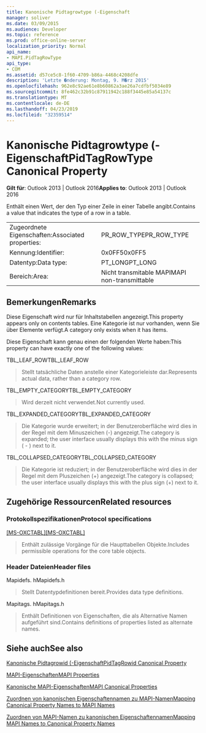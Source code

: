 ```yaml
---
title: Kanonische Pidtagrowtype (-Eigenschaft
manager: soliver
ms.date: 03/09/2015
ms.audience: Developer
ms.topic: reference
ms.prod: office-online-server
localization_priority: Normal
api_name:
- MAPI.PidTagRowType
api_type:
- COM
ms.assetid: d57ce5c8-1f60-4709-b86a-4468c4208dfe
description: 'Letzte �nderung: Montag, 9. M�rz 2015'
ms.openlocfilehash: 962e8c92ae61e8b60862a3ae26a7cdfbf5034e89
ms.sourcegitcommit: 8fe462c32b91c87911942c188f3445e85a54137c
ms.translationtype: MT
ms.contentlocale: de-DE
ms.lasthandoff: 04/23/2019
ms.locfileid: "32359514"
---
```

# <a name="pidtagrowtype-canonical-property"></a><span data-ttu-id="76feb-103">Kanonische Pidtagrowtype (-Eigenschaft</span><span class="sxs-lookup"><span data-stu-id="76feb-103">PidTagRowType Canonical Property</span></span>

  
  
<span data-ttu-id="76feb-104">**Gilt für**: Outlook 2013 | Outlook 2016</span><span class="sxs-lookup"><span data-stu-id="76feb-104">**Applies to**: Outlook 2013 | Outlook 2016</span></span> 
  
<span data-ttu-id="76feb-105">Enthält einen Wert, der den Typ einer Zeile in einer Tabelle angibt.</span><span class="sxs-lookup"><span data-stu-id="76feb-105">Contains a value that indicates the type of a row in a table.</span></span>
  
|||
|:-----|:-----|
|<span data-ttu-id="76feb-106">Zugeordnete Eigenschaften:</span><span class="sxs-lookup"><span data-stu-id="76feb-106">Associated properties:</span></span>  <br/> |<span data-ttu-id="76feb-107">PR_ROW_TYPE</span><span class="sxs-lookup"><span data-stu-id="76feb-107">PR_ROW_TYPE</span></span>  <br/> |
|<span data-ttu-id="76feb-108">Kennung:</span><span class="sxs-lookup"><span data-stu-id="76feb-108">Identifier:</span></span>  <br/> |<span data-ttu-id="76feb-109">0x0FF5</span><span class="sxs-lookup"><span data-stu-id="76feb-109">0x0FF5</span></span>  <br/> |
|<span data-ttu-id="76feb-110">Datentyp:</span><span class="sxs-lookup"><span data-stu-id="76feb-110">Data type:</span></span>  <br/> |<span data-ttu-id="76feb-111">PT_LONG</span><span class="sxs-lookup"><span data-stu-id="76feb-111">PT_LONG</span></span>  <br/> |
|<span data-ttu-id="76feb-112">Bereich:</span><span class="sxs-lookup"><span data-stu-id="76feb-112">Area:</span></span>  <br/> |<span data-ttu-id="76feb-113">Nicht transmitable MAPI</span><span class="sxs-lookup"><span data-stu-id="76feb-113">MAPI non-transmittable</span></span>  <br/> |
   
## <a name="remarks"></a><span data-ttu-id="76feb-114">Bemerkungen</span><span class="sxs-lookup"><span data-stu-id="76feb-114">Remarks</span></span>

<span data-ttu-id="76feb-115">Diese Eigenschaft wird nur für Inhaltstabellen angezeigt.</span><span class="sxs-lookup"><span data-stu-id="76feb-115">This property appears only on contents tables.</span></span> <span data-ttu-id="76feb-116">Eine Kategorie ist nur vorhanden, wenn Sie über Elemente verfügt.</span><span class="sxs-lookup"><span data-stu-id="76feb-116">A category only exists when it has items.</span></span>
  
<span data-ttu-id="76feb-117">Diese Eigenschaft kann genau einen der folgenden Werte haben:</span><span class="sxs-lookup"><span data-stu-id="76feb-117">This property can have exactly one of the following values:</span></span>
  
<span data-ttu-id="76feb-118">TBL_LEAF_ROW</span><span class="sxs-lookup"><span data-stu-id="76feb-118">TBL_LEAF_ROW</span></span> 
  
> <span data-ttu-id="76feb-119">Stellt tatsächliche Daten anstelle einer Kategorieleiste dar.</span><span class="sxs-lookup"><span data-stu-id="76feb-119">Represents actual data, rather than a category row.</span></span>
    
<span data-ttu-id="76feb-120">TBL_EMPTY_CATEGORY</span><span class="sxs-lookup"><span data-stu-id="76feb-120">TBL_EMPTY_CATEGORY</span></span> 
  
> <span data-ttu-id="76feb-121">Wird derzeit nicht verwendet.</span><span class="sxs-lookup"><span data-stu-id="76feb-121">Not currently used.</span></span>
    
<span data-ttu-id="76feb-122">TBL_EXPANDED_CATEGORY</span><span class="sxs-lookup"><span data-stu-id="76feb-122">TBL_EXPANDED_CATEGORY</span></span> 
  
> <span data-ttu-id="76feb-123">Die Kategorie wurde erweitert; in der Benutzeroberfläche wird dies in der Regel mit dem Minuszeichen (-) angezeigt.</span><span class="sxs-lookup"><span data-stu-id="76feb-123">The category is expanded; the user interface usually displays this with the minus sign ( - ) next to it.</span></span>
    
<span data-ttu-id="76feb-124">TBL_COLLAPSED_CATEGORY</span><span class="sxs-lookup"><span data-stu-id="76feb-124">TBL_COLLAPSED_CATEGORY</span></span> 
  
> <span data-ttu-id="76feb-125">Die Kategorie ist reduziert; in der Benutzeroberfläche wird dies in der Regel mit dem Pluszeichen (+) angezeigt.</span><span class="sxs-lookup"><span data-stu-id="76feb-125">The category is collapsed; the user interface usually displays this with the plus sign (+) next to it.</span></span>
    
## <a name="related-resources"></a><span data-ttu-id="76feb-126">Zugehörige Ressourcen</span><span class="sxs-lookup"><span data-stu-id="76feb-126">Related resources</span></span>

### <a name="protocol-specifications"></a><span data-ttu-id="76feb-127">Protokollspezifikationen</span><span class="sxs-lookup"><span data-stu-id="76feb-127">Protocol specifications</span></span>

<span data-ttu-id="76feb-128">[[MS-OXCTABL]](https://msdn.microsoft.com/library/d33612dc-36a8-4623-8a26-c156cf8aae4b%28Office.15%29.aspx)</span><span class="sxs-lookup"><span data-stu-id="76feb-128">[[MS-OXCTABL]](https://msdn.microsoft.com/library/d33612dc-36a8-4623-8a26-c156cf8aae4b%28Office.15%29.aspx)</span></span>
  
> <span data-ttu-id="76feb-129">Enthält zulässige Vorgänge für die Haupttabellen Objekte.</span><span class="sxs-lookup"><span data-stu-id="76feb-129">Includes permissible operations for the core table objects.</span></span>
    
### <a name="header-files"></a><span data-ttu-id="76feb-130">Header Dateien</span><span class="sxs-lookup"><span data-stu-id="76feb-130">Header files</span></span>

<span data-ttu-id="76feb-131">Mapidefs. h</span><span class="sxs-lookup"><span data-stu-id="76feb-131">Mapidefs.h</span></span>
  
> <span data-ttu-id="76feb-132">Stellt Datentypdefinitionen bereit.</span><span class="sxs-lookup"><span data-stu-id="76feb-132">Provides data type definitions.</span></span>
    
<span data-ttu-id="76feb-133">Mapitags. h</span><span class="sxs-lookup"><span data-stu-id="76feb-133">Mapitags.h</span></span>
  
> <span data-ttu-id="76feb-134">Enthält Definitionen von Eigenschaften, die als Alternative Namen aufgeführt sind.</span><span class="sxs-lookup"><span data-stu-id="76feb-134">Contains definitions of properties listed as alternate names.</span></span>
    
## <a name="see-also"></a><span data-ttu-id="76feb-135">Siehe auch</span><span class="sxs-lookup"><span data-stu-id="76feb-135">See also</span></span>



[<span data-ttu-id="76feb-136">Kanonische Pidtagrowid (-Eigenschaft</span><span class="sxs-lookup"><span data-stu-id="76feb-136">PidTagRowid Canonical Property</span></span>](pidtagrowid-canonical-property.md)


[<span data-ttu-id="76feb-137">MAPI-Eigenschaften</span><span class="sxs-lookup"><span data-stu-id="76feb-137">MAPI Properties</span></span>](mapi-properties.md)
  
[<span data-ttu-id="76feb-138">Kanonische MAPI-Eigenschaften</span><span class="sxs-lookup"><span data-stu-id="76feb-138">MAPI Canonical Properties</span></span>](mapi-canonical-properties.md)
  
[<span data-ttu-id="76feb-139">Zuordnen von kanonischen Eigenschaftennamen zu MAPI-Namen</span><span class="sxs-lookup"><span data-stu-id="76feb-139">Mapping Canonical Property Names to MAPI Names</span></span>](mapping-canonical-property-names-to-mapi-names.md)
  
[<span data-ttu-id="76feb-140">Zuordnen von MAPI-Namen zu kanonischen Eigenschaftennamen</span><span class="sxs-lookup"><span data-stu-id="76feb-140">Mapping MAPI Names to Canonical Property Names</span></span>](mapping-mapi-names-to-canonical-property-names.md)

